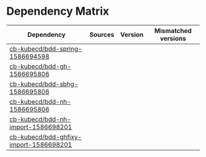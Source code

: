 # Dependency Matrix

Dependency | Sources | Version | Mismatched versions
---------- | ------- | ------- | -------------------
[cb-kubecd/bdd-spring-1586694598](https://github.com/cb-kubecd/bdd-spring-1586694598.git) |  | []() | 
[cb-kubecd/bdd-gh-1586695806](https://github.com/cb-kubecd/bdd-gh-1586695806.git) |  | []() | 
[cb-kubecd/bdd-sbhg-1586695806](https://github.com/cb-kubecd/bdd-sbhg-1586695806.git) |  | []() | 
[cb-kubecd/bdd-nh-1586695806](https://github.com/cb-kubecd/bdd-nh-1586695806.git) |  | []() | 
[cb-kubecd/bdd-nh-import-1586698201](https://github.com/cb-kubecd/bdd-nh-import-1586698201.git) |  | []() | 
[cb-kubecd/bdd-ghfjxy-import-1586698201](https://github.com/cb-kubecd/bdd-ghfjxy-import-1586698201.git) |  | []() | 
